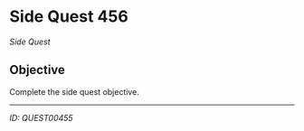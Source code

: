 # Side Quest 456

*Side Quest*

## Objective
Complete the side quest objective.

---
*ID: QUEST00455*